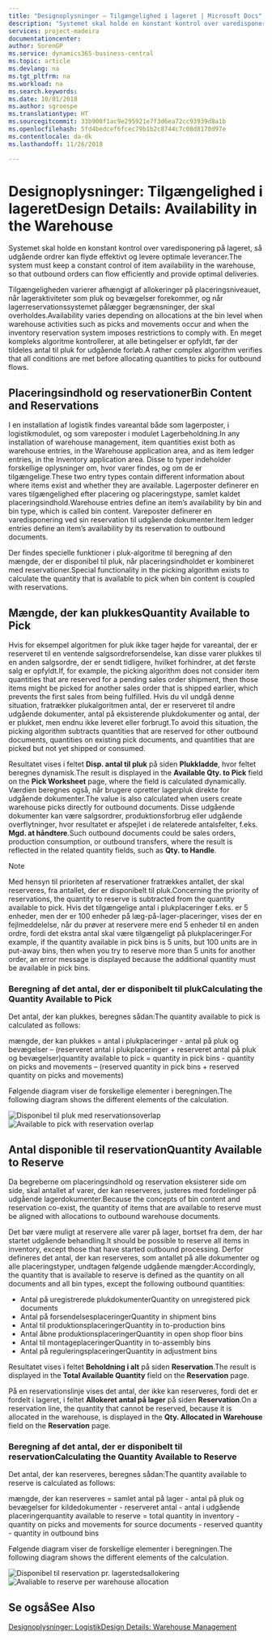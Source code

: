 ```yaml
---
title: "Designoplysninger – Tilgængelighed i lageret | Microsoft Docs"
description: "Systemet skal holde en konstant kontrol over varedisponering på lageret, så udgående ordrer kan flyde effektivt og levere optimale leverancer."
services: project-madeira
documentationcenter: 
author: SorenGP
ms.service: dynamics365-business-central
ms.topic: article
ms.devlang: na
ms.tgt_pltfrm: na
ms.workload: na
ms.search.keywords: 
ms.date: 10/01/2018
ms.author: sgroespe
ms.translationtype: HT
ms.sourcegitcommit: 33b900f1ac9e295921e7f3d6ea72cc93939d8a1b
ms.openlocfilehash: 5fd4bedcef6fcec79b1b2c8744c7c08d8170d97e
ms.contentlocale: da-dk
ms.lasthandoff: 11/26/2018

---
```

# <a name="design-details-availability-in-the-warehouse"></a><span data-ttu-id="e350f-103">Designoplysninger: Tilgængelighed i lageret</span><span class="sxs-lookup"><span data-stu-id="e350f-103">Design Details: Availability in the Warehouse</span></span>
<span data-ttu-id="e350f-104">Systemet skal holde en konstant kontrol over varedisponering på lageret, så udgående ordrer kan flyde effektivt og levere optimale leverancer.</span><span class="sxs-lookup"><span data-stu-id="e350f-104">The system must keep a constant control of item availability in the warehouse, so that outbound orders can flow efficiently and provide optimal deliveries.</span></span>  

 <span data-ttu-id="e350f-105">Tilgængeligheden varierer afhængigt af allokeringer på placeringsniveauet, når lageraktiviteter som pluk og bevægelser forekommer, og når lagerreservationssystemet pålægger begrænsninger, der skal overholdes.</span><span class="sxs-lookup"><span data-stu-id="e350f-105">Availability varies depending on allocations at the bin level when warehouse activities such as picks and movements occur and when the inventory reservation system imposes restrictions to comply with.</span></span> <span data-ttu-id="e350f-106">En meget kompleks algoritme kontrollerer, at alle betingelser er opfyldt, før der tildeles antal til pluk for udgående forløb.</span><span class="sxs-lookup"><span data-stu-id="e350f-106">A rather complex algorithm verifies that all conditions are met before allocating quantities to picks for outbound flows.</span></span>  

## <a name="bin-content-and-reservations"></a><span data-ttu-id="e350f-107">Placeringsindhold og reservationer</span><span class="sxs-lookup"><span data-stu-id="e350f-107">Bin Content and Reservations</span></span>  
 <span data-ttu-id="e350f-108">I en installation af logistik findes vareantal både som lagerposter, i logistikmodulet, og som vareposter i modulet Lagerbeholdning.</span><span class="sxs-lookup"><span data-stu-id="e350f-108">In any installation of warehouse management, item quantities exist both as warehouse entries, in the Warehouse application area, and as item ledger entries, in the Inventory application area.</span></span> <span data-ttu-id="e350f-109">Disse to typer indeholder forskellige oplysninger om, hvor varer findes, og om de er tilgængelige.</span><span class="sxs-lookup"><span data-stu-id="e350f-109">These two entry types contain different information about where items exist and whether they are available.</span></span> <span data-ttu-id="e350f-110">Lagerposter definerer en vares tilgængelighed efter placering og placeringstype, samlet kaldet placeringsindhold.</span><span class="sxs-lookup"><span data-stu-id="e350f-110">Warehouse entries define an item’s availability by bin and bin type, which is called bin content.</span></span> <span data-ttu-id="e350f-111">Vareposter definerer en varedisponering ved sin reservation til udgående dokumenter.</span><span class="sxs-lookup"><span data-stu-id="e350f-111">Item ledger entries define an item’s availability by its reservation to outbound documents.</span></span>  

 <span data-ttu-id="e350f-112">Der findes specielle funktioner i pluk-algoritme til beregning af den mængde, der er disponibel til pluk, når placeringsindholdet er kombineret med reservationer.</span><span class="sxs-lookup"><span data-stu-id="e350f-112">Special functionality in the picking algorithm exists to calculate the quantity that is available to pick when bin content is coupled with reservations.</span></span>  

## <a name="quantity-available-to-pick"></a><span data-ttu-id="e350f-113">Mængde, der kan plukkes</span><span class="sxs-lookup"><span data-stu-id="e350f-113">Quantity Available to Pick</span></span>  
 <span data-ttu-id="e350f-114">Hvis for eksempel algoritmen for pluk ikke tager højde for vareantal, der er reserveret til en ventende salgsordreforsendelse, kan disse varer plukkes til en anden salgsordre, der er sendt tidligere, hvilket forhindrer, at det første salg er opfyldt.</span><span class="sxs-lookup"><span data-stu-id="e350f-114">If, for example, the picking algorithm does not consider item quantities that are reserved for a pending sales order shipment, then those items might be picked for another sales order that is shipped earlier, which prevents the first sales from being fulfilled.</span></span> <span data-ttu-id="e350f-115">Hvis du vil undgå denne situation, fratrækker plukalgoritmen antal, der er reserveret til andre udgående dokumenter, antal på eksisterende plukdokumenter og antal, der er plukket, men endnu ikke leveret eller forbrugt.</span><span class="sxs-lookup"><span data-stu-id="e350f-115">To avoid this situation, the picking algorithm subtracts quantities that are reserved for other outbound documents, quantities on existing pick documents, and quantities that are picked but not yet shipped or consumed.</span></span>  

 <span data-ttu-id="e350f-116">Resultatet vises i feltet **Disp. antal til pluk** på siden **Plukkladde**, hvor feltet beregnes dynamisk.</span><span class="sxs-lookup"><span data-stu-id="e350f-116">The result is displayed in the **Available Qty. to Pick** field on the **Pick Worksheet** page, where the field is calculated dynamically.</span></span> <span data-ttu-id="e350f-117">Værdien beregnes også, når brugere opretter lagerpluk direkte for udgående dokumenter.</span><span class="sxs-lookup"><span data-stu-id="e350f-117">The value is also calculated when users create warehouse picks directly for outbound documents.</span></span> <span data-ttu-id="e350f-118">Disse udgående dokumenter kan være salgsordrer, produktionsforbrug eller udgående overflytninger, hvor resultatet er afspejlet i de relaterede antalsfelter, f.eks. **Mgd. at håndtere**.</span><span class="sxs-lookup"><span data-stu-id="e350f-118">Such outbound documents could be sales orders, production consumption, or outbound transfers, where the result is reflected in the related quantity fields, such as **Qty. to Handle**.</span></span>  

> [!NOTE]  
>  <span data-ttu-id="e350f-119">Med hensyn til prioriteten af reservationer fratrækkes antallet, der skal reserveres, fra antallet, der er disponibelt til pluk.</span><span class="sxs-lookup"><span data-stu-id="e350f-119">Concerning the priority of reservations, the quantity to reserve is subtracted from the quantity available to pick.</span></span> <span data-ttu-id="e350f-120">Hvis det tilgængelige antal i plukplaceringer f.eks. er 5 enheder, men der er 100 enheder på læg-på-lager-placeringer, vises der en fejlmeddelelse, når du prøver at reservere mere end 5 enheder til en anden ordre, fordi det ekstra antal skal være tilgængeligt på plukplaceringer.</span><span class="sxs-lookup"><span data-stu-id="e350f-120">For example, if the quantity available in pick bins is 5 units, but 100 units are in put-away bins, then when you try to reserve more than 5 units for another order, an error message is displayed because the additional quantity must be available in pick bins.</span></span>  

### <a name="calculating-the-quantity-available-to-pick"></a><span data-ttu-id="e350f-121">Beregning af det antal, der er disponibelt til pluk</span><span class="sxs-lookup"><span data-stu-id="e350f-121">Calculating the Quantity Available to Pick</span></span>  
 <span data-ttu-id="e350f-122">Det antal, der kan plukkes, beregnes sådan:</span><span class="sxs-lookup"><span data-stu-id="e350f-122">The quantity available to pick is calculated as follows:</span></span>  

 <span data-ttu-id="e350f-123">mængde, der kan plukkes = antal i plukplaceringer - antal på pluk og bevægelser – (reserveret antal i plukplaceringer + reserveret antal på pluk og bevægelser)</span><span class="sxs-lookup"><span data-stu-id="e350f-123">quantity available to pick = quantity in pick bins - quantity on picks and movements – (reserved quantity in pick bins + reserved quantity on picks and movements)</span></span>  

 <span data-ttu-id="e350f-124">Følgende diagram viser de forskellige elementer i beregningen.</span><span class="sxs-lookup"><span data-stu-id="e350f-124">The following diagram shows the different elements of the calculation.</span></span>  

 <span data-ttu-id="e350f-125">![Disponibel til pluk med reservationsoverlap](media/design_details_warehouse_management_availability_2.png "Disponibel til pluk med reservationsoverlap")</span><span class="sxs-lookup"><span data-stu-id="e350f-125">![Available to pick with reservation overlap](media/design_details_warehouse_management_availability_2.png "Available to pick with reservation overlap")</span></span>  

## <a name="quantity-available-to-reserve"></a><span data-ttu-id="e350f-126">Antal disponible til reservation</span><span class="sxs-lookup"><span data-stu-id="e350f-126">Quantity Available to Reserve</span></span>  
 <span data-ttu-id="e350f-127">Da begreberne om placeringsindhold og reservation eksisterer side om side, skal antallet af varer, der kan reserveres, justeres med fordelinger på udgående lagerdokumenter.</span><span class="sxs-lookup"><span data-stu-id="e350f-127">Because the concepts of bin content and reservation co-exist, the quantity of items that are available to reserve must be aligned with allocations to outbound warehouse documents.</span></span>  

 <span data-ttu-id="e350f-128">Det bør være muligt at reservere alle varer på lager, bortset fra dem, der har startet udgående behandling.</span><span class="sxs-lookup"><span data-stu-id="e350f-128">It should be possible to reserve all items in inventory, except those that have started outbound processing.</span></span> <span data-ttu-id="e350f-129">Derfor defineres det antal, der kan reserveres, som antallet på alle dokumenter og alle placeringstyper, undtagen følgende udgående mængder:</span><span class="sxs-lookup"><span data-stu-id="e350f-129">Accordingly, the quantity that is available to reserve is defined as the quantity on all documents and all bin types, except the following outbound quantities:</span></span>  

-   <span data-ttu-id="e350f-130">Antal på uregistrerede plukdokumenter</span><span class="sxs-lookup"><span data-stu-id="e350f-130">Quantity on unregistered pick documents</span></span>  
-   <span data-ttu-id="e350f-131">Antal på forsendelsesplaceringer</span><span class="sxs-lookup"><span data-stu-id="e350f-131">Quantity in shipment bins</span></span>  
-   <span data-ttu-id="e350f-132">Antal til produktionsplaceringer</span><span class="sxs-lookup"><span data-stu-id="e350f-132">Quantity in to-production bins</span></span>  
-   <span data-ttu-id="e350f-133">Antal åbne produktionsplaceringer</span><span class="sxs-lookup"><span data-stu-id="e350f-133">Quantity in open shop floor bins</span></span>  
-   <span data-ttu-id="e350f-134">Antal til montageplaceringer</span><span class="sxs-lookup"><span data-stu-id="e350f-134">Quantity in to-assembly bins</span></span>  
-   <span data-ttu-id="e350f-135">Antal på reguleringsplaceringer</span><span class="sxs-lookup"><span data-stu-id="e350f-135">Quantity in adjustment bins</span></span>  

 <span data-ttu-id="e350f-136">Resultatet vises i feltet **Beholdning i alt** på siden **Reservation**.</span><span class="sxs-lookup"><span data-stu-id="e350f-136">The result is displayed in the **Total Available Quantity** field on the **Reservation** page.</span></span>  

 <span data-ttu-id="e350f-137">På en reservationslinje vises det antal, der ikke kan reserveres, fordi det er fordelt i lageret, i feltet **Allokeret antal på lager** på siden **Reservation**.</span><span class="sxs-lookup"><span data-stu-id="e350f-137">On a reservation line, the quantity that cannot be reserved, because it is allocated in the warehouse, is displayed in the **Qty. Allocated in Warehouse** field on the **Reservation** page.</span></span>  

### <a name="calculating-the-quantity-available-to-reserve"></a><span data-ttu-id="e350f-138">Beregning af det antal, der er disponibelt til reservation</span><span class="sxs-lookup"><span data-stu-id="e350f-138">Calculating the Quantity Available to Reserve</span></span>  
 <span data-ttu-id="e350f-139">Det antal, der kan reserveres, beregnes sådan:</span><span class="sxs-lookup"><span data-stu-id="e350f-139">The quantity available to reserve is calculated as follows:</span></span>  

 <span data-ttu-id="e350f-140">mængde, der kan reserveres = samlet antal på lager - antal på pluk og bevægelser for kildedokumenter - reserveret antal - antal i udgående placeringer</span><span class="sxs-lookup"><span data-stu-id="e350f-140">quantity available to reserve = total quantity in inventory - quantity on picks and movements for source documents - reserved quantity - quantity in outbound bins</span></span>  

 <span data-ttu-id="e350f-141">Følgende diagram viser de forskellige elementer i beregningen.</span><span class="sxs-lookup"><span data-stu-id="e350f-141">The following diagram shows the different elements of the calculation.</span></span>  

 <span data-ttu-id="e350f-142">![Disponibel til reservation pr. lagerstedsallokering](media/design_details_warehouse_management_availability_3.png "Disponibel til reservation pr. lagerstedsallokering")</span><span class="sxs-lookup"><span data-stu-id="e350f-142">![Avaliable to reserve per warehouse allocation](media/design_details_warehouse_management_availability_3.png "Avaliable to reserve per warehouse allocation")</span></span>  

## <a name="see-also"></a><span data-ttu-id="e350f-143">Se også</span><span class="sxs-lookup"><span data-stu-id="e350f-143">See Also</span></span>  
 [<span data-ttu-id="e350f-144">Designoplysninger: Logistik</span><span class="sxs-lookup"><span data-stu-id="e350f-144">Design Details: Warehouse Management</span></span>](design-details-warehouse-management.md)

